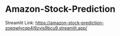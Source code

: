 # Amazon-Stock-Prediction

Streamlit Link: https://amazon-stock-prediction-zoeqwlycqp4j9zyis9bcu9.streamlit.app/
